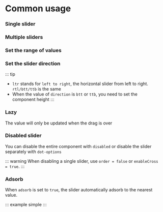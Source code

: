 # Common usage

### Single slider

<example :value="example1"></example>

### Multiple sliders

<example :value="example2"></example>

### Set the range of values

<example :value="example3"></example>

### Set the slider direction

<example :value="example4"></example>

::: tip
  - `ltr` stands for `left to right`, the horizontal slider from left to right. `rtl/btt/ttb` is the same
  - When the value of `direction` is `btt` or `ttb`, you need to set the component height
:::

### Lazy

The value will only be updated when the drag is over

<example :value="example5"></example>

### Disabled slider

You can disable the entire component with `disabled` or disable the slider separately with `dot-options`

<example :value="example6"></example>

::: warning
  When disabling a single slider, use `order = false` or `enableCross = true`.
:::

### Adsorb

When `adsorb` is set to `true`, the slider automatically adsorb to the nearest value.

<example :value="example7"></example>

::: example simple :::
